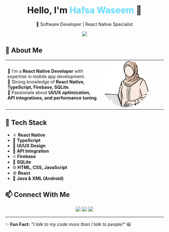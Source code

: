 <h1 align="center">Hello, I'm <span style="color:#61dafb">Hafsa Waseem</span> 👋</h1>
<p align="center">🚀 Software Developer | React Native Specialist</p>

<div align="center">
  <img src="https://raw.githubusercontent.com/Hafsa-Waseem/HafsaWaseem/main/Lux-NUfRMexXUNXom4NuA-removebg-preview.png" width="600px" />
</div>

## 🧐 About Me  
<table>
  <tr>
    <td width="60%">
      🔹 I'm a <b>React Native Developer</b> with expertise in mobile app development.  <br/>
      🔹 Strong knowledge of <b>React Native, TypeScript, Firebase, SQLite</b>.  <br/>
      🔹 Passionate about <b>UI/UX optimization, API integrations, and performance tuning</b>. 
    </td>
    <td width="40%">
      <img src="https://raw.githubusercontent.com/Hafsa-Waseem/Hafsa-Waseem/main/image_2025_02_15T17_52_08_223Z.png" width="150px" style="border-radius:80%;" />
    </td>
  </tr>
</table>

## 🚀 Tech Stack
- ⚛ **React Native**
- 💙 **TypeScript**
- 🎨 **UI/UX Design**
- 🔗 **API Integration**
- 🔥 **Firebase**
- 💾 **SQLite**
- 🌐 **HTML, CSS, JavaScript**
- ⚙ **React**
- 📱 **Java & XML (Android)**

## 📫 Connect With Me
<p align="center">
  <a href="https://www.linkedin.com/in/hafsa-waseem4"><img src="https://img.shields.io/badge/LinkedIn-blue?style=for-the-badge&logo=linkedin" /></a>
  <a href="https://github.com/Hafsa-Waseem"><img src="https://img.shields.io/badge/GitHub-black?style=for-the-badge&logo=github" /></a>
  <a href="https://www.fiverr.com/hafsa_waseem4"><img src="https://img.shields.io/badge/Fiverr-green?style=for-the-badge&logo=fiverr" /></a>
</p>


---

✨ **Fun Fact:** *"I talk to my code more than I talk to people!"* 😆  
